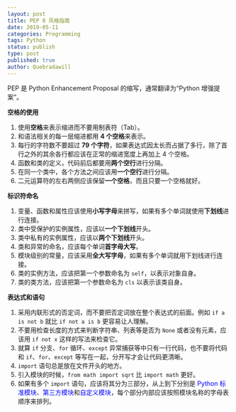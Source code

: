 ```yaml
---
layout: post
title: PEP 8 风格指南
date: 2019-05-11
categories: Programming
tags: Python
status: publish
type: post
published: true
author: Quebradawill
---
```


PEP 是 Python Enhancement Proposal 的缩写，通常翻译为“Python 增强提案”。

**空格的使用**

1. 使用**空格**来表示缩进而不要用制表符（Tab）。
2. 和语法相关的每一层缩进都用 **4 个空格**来表示。
3. 每行的字符数不要超过 **79 个字符**，如果表达式因太长而占据了多行，除了首行之外的其余各行都应该在正常的缩进宽度上再加上 4 个空格。
4. 函数和类的定义，代码前后都要用**两个空行**进行分隔。
5. 在同一个类中，各个方法之间应该用**一个空行**进行分隔。
6. 二元运算符的左右两侧应该保留**一个空格**，而且只要一个空格就好。

**标识符命名**

1. 变量、函数和属性应该使用**小写字母**来拼写，如果有多个单词就使用**下划线**进行连接。
2. 类中受保护的实例属性，应该以**一个下划线**开头。
3. 类中私有的实例属性，应该以**两个下划线**开头。
4. 类和异常的命名，应该每个单词**首字母大写**。
5. 模块级别的常量，应该采用**全大写字母**，如果有多个单词就用下划线进行连接。
6. 类的实例方法，应该把第一个参数命名为 `self`，以表示对象自身。
7. 类的类方法，应该把第一个参数命名为 `cls` 以表示该类自身。

**表达式和语句**

1. 采用内联形式的否定词，而不要把否定词放在整个表达式的前面。例如 `if a is not b` 就比 `if not a is b` 更容易让人理解。
2. 不要用检查长度的方式来判断字符串、列表等是否为 `None` 或者没有元素，应该用 `if not x` 这样的写法来检查它。
3. 就算 `if` 分支、`for` 循环、`except` 异常捕获等中只有一行代码，也不要将代码和 `if`、`for`、`except` 等写在一起，分开写才会让代码更清晰。
4. `import` 语句总是放在文件开头的地方。
5. 引入模块的时候，`from math import sqrt` 比 `import math` 更好。
6. 如果有多个 `import` 语句，应该将其分为三部分，从上到下分别是 <font color='blue'>Python 标准模块</font>、<font color='blue'>第三方模块</font>和<font color='blue'>自定义模块</font>，每个部分内部应该按照模块名称的字母表顺序来排列。